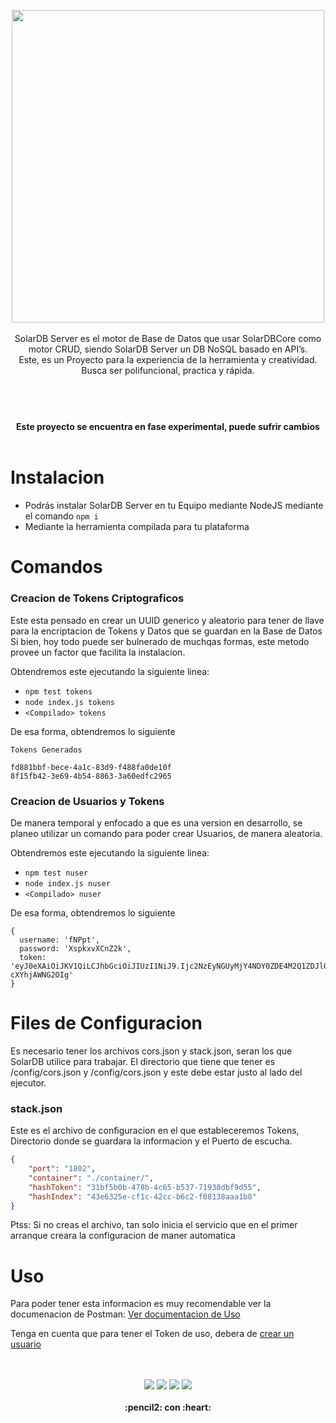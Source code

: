 



<p align="center">
  <img width="500" src="https://github.com/gusgeek/SolarDB-Server/blob/main/logo.svg">
  <br>
  <br>
SolarDB Server es el motor de Base de Datos que usar SolarDBCore como motor CRUD, siendo SolarDB Server un DB NoSQL basado en API’s.  <br>
Este, es un Proyecto para la experiencia de la herramienta y creatividad. Busca ser polifuncional, practica y rápida.
</p>

#


<p align="center">
  <br><br>
  <strong>
    Este proyecto se encuentra en fase experimental, puede sufrir cambios
  </strong>
  <br><br>
</p>


# Instalacion

- Podrás instalar SolarDB Server en tu Equipo mediante NodeJS mediante el comando `npm i`
- Mediante la herramienta compilada para tu plataforma

# Comandos

### Creacion de Tokens Criptograficos
Este esta pensado en crear un UUID generico y aleatorio para tener de llave para la encriptacion de Tokens y Datos que se guardan en la Base de Datos
Si bien, hoy todo puede ser bulnerado de muchqas formas, este metodo provee un factor que facilita la instalacion.

Obtendremos este ejecutando la siguiente linea:
- `npm test tokens`
- `node index.js tokens`
- `<Compilado> tokens`
  
De esa forma, obtendremos lo siguiente
  
```
Tokens Generados 

fd881bbf-bece-4a1c-83d9-f488fa0de10f
8f15fb42-3e69-4b54-8863-3a60edfc2965
```
### Creacion de Usuarios y Tokens
De manera temporal y enfocado a que es una version en desarrollo, se planeo utilizar un comando para poder crear Usuarios, de manera aleatoria.

Obtendremos este ejecutando la siguiente linea:
- `npm test nuser`
- `node index.js nuser`
- `<Compilado> nuser`
  
De esa forma, obtendremos lo siguiente
  
```
{
  username: 'fNPpt',
  password: 'XspkxvXCnZ2k',
  token: 'eyJ0eXAiOiJKV1QiLCJhbGciOiJIUzI1NiJ9.Ijc2NzEyNGUyMjY4NDY0ZDE4M2Q1ZDJlOGM2ZTE0Y2JlIg.NaxMjoQ4mja9yDF4uquYFpfD4QYV3-cXYhjAWNG2OIg'
}
```

# Files de Configuracion
Es necesario tener los archivos cors.json y stack.json, seran los que SolarDB utilice para trabajar.
El directorio que tiene que tener es /config/cors.json y /config/cors.json y este debe estar justo al lado del ejecutor.

### stack.json
Este es el archivo de configuracion en el que estableceremos Tokens, Directorio donde se guardara la informacion y el Puerto de escucha.

```json
{
    "port": "1802",
    "container": "./container/",
    "hashToken": "31bf5b0b-478b-4c65-b537-71938dbf9d55",
    "hashIndex": "43e6325e-cf1c-42cc-b6c2-f08138aaa1b8"
}
```

Ptss:
Si no creas el archivo, tan solo inicia el servicio que en el primer arranque creara la configuracion de maner automatica


# Uso
Para poder tener esta informacion es muy recomendable ver la documenacion de Postman: <a href="https://documenter.getpostman.com/view/10874443/TzseK74L">Ver documentacion de Uso</a>

Tenga en cuenta que para tener el Token de uso, debera de [crear un usuario](https://github.com/gusgeek/SolarDB-Server#creacion-de-usuarios-y-tokens)

<p align="center">
  <br>
  <bR>
    <img src="https://img.shields.io/github/downloads/gusgeek/SolarDB-Server/total">  
    <img src="https://img.shields.io/github/v/release/gusgeek/SolarDB-Server">  
    <img src="https://img.shields.io/github/release-date/gusgeek/SolarDB-Server">  
    <img src="https://img.shields.io/github/languages/code-size/gusgeek/SolarDB-Server">
  <br><br>
  <strong>:pencil2: con :heart:</strong>
</p>

